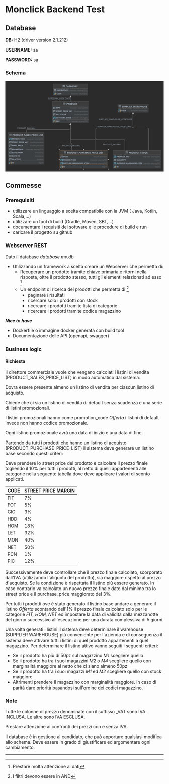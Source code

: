 # Monclick Backend Test

## Database

**DB:** H2 (driver version 2.1.212)

**USERNAME:** sa

**PASSWORD:** sa

### Schema

![alt text](db_shema.png "Title")

## Commesse

### Prerequisiti

- utilizzare un linguaggio a scelta compatibile con la JVM ( Java, Kotlin, Scala,...)
- utilizzare un tool di build (Gradle, Maven, SBT,...)
- documentare i requisiti dei software e le procedure di build e run
- caricare il progetto su github

### Webserver REST

Dato il database  *database.mv.db*
* Utilizzando un framework a scelta creare un Webserver che permetta di:
    * Recuperare un prodotto tramite chiave primaria e ritorni nella risposta, oltre il prodotto stesso, tutti gli elementi relazionati ad esso   [^1]
    * Un endpoint di ricerca dei prodotti che permetta di [^2]
        * paginare i risultati
        * ricercare solo i prodotti con stock
        * ricercare i prodotti tramite lista di categorie
        * ricercare i prodotti tramite codice magazzino

***Nice to have***

- Dockerfile o immagine docker generata con build tool 
- Documentazione delle API (openapi, swagger)

### Business logic

#### Richiesta

Il direttore commerciale vuole che vengano calcolati i listini di vendita (PRODUCT_SALES_PRICE_LIST) in modo automatico dal sistema.

Dovra essere presente almeno un listino di vendita per ciascun listino di acquisto.

Chiede che ci sia un listino di vendita di default senza scadenza e una serie di listini promozionali.

I listini promozionali hanno come promotion_code *Offerta* i listini di default invece non hanno codice promozionale.

Ogni listino promozionale avrà una data di inizio e una data di fine.
 
Partendo da tutti i prodotti che hanno un listino di acquisto (PRODUCT_PURCHASE_PRICE_LIST) il sistema deve generare un listino base secondo questi criteri:

Deve prendere lo street price del prodotto e calcolare il prezzo finale togliendo il 10% per tutti i prodotti, al netto di quelli appartenenti alle categorie nella seguente tabella dove deve applicare i valori di sconto applicati.

| CODE | STREET PRICE MARGIN |
| :--- | :-- |
| FIT | 7% |
| FOT | 5% |
| GIO | 3% |
| HDD | 4% |
| HOM | 18% |
| LET | 32% |
| MON | 40% |
| NET | 50% |
| PCN | 1% |
| PIC | 12% |

Successivamente deve controllare che il prezzo finale calcolato, scorporato dall'IVA (utilizzando l'aliquota del prodotto), sia maggiore rispetto al prezzo d'acquisto. 
Se la condizione è rispettata il listino più essere generato. In caso contrario va calcolato un nuovo prezzo finale dato dal minimo tra lo street price e il purchase_price maggiorato del 3%.

Per tutti i prodotti ove è stato generato il listino base andare a generare il listino *Offerta* scontando dell'1% il prezzo finale calcolato solo per le categorie *FIT, HOM, NET* ed impostare la data di validità dalla mezzanotte del giorno successivo all'esecuzione per una durata complessiva di 5 giorni.

Una volta generati i listini il sistema deve determinare il warehouse (SUPPLIER WAREHOUSE) più conveniente per l'azienda e di conseguenza il sistema deve attivare tutti i listini di quel prodotto appartenenti a quel magazzino.
Per determinare il listino attivo vanno seguiti i seguenti criteri:
- Se il prodotto ha più di 50pz sul magazzino *M1* scegliere quello
- Se il prodotto ha tra i suoi magazzini *M2* o *M4* scegliere quello con marginalità maggiore al netto che ci siano almeno 50pz
- Se il prodotto ha tra i suoi magazzi *M1* ed *M2* scegliere quello con stock maggiore
- Altrimenti prendere il magazzino con marginalità maggiore. In caso di parità dare priorità basandosi sull'ordine dei codici magazzino.



### Note
Tutte le colonne di prezzo denominate con il suffisso _VAT sono IVA INCLUSA. Le altre sono IVA ESCLUSA.

Prestare attenzione ai confronti dei prezzi con e senza IVA.

Il database è in gestione al candidato, che può apportare  qualsiasi modifica allo schema. 
Deve essere in grado di giustificare ed argomentare ogni cambiamento.

___________________


[^1]: Prestare molta attenzione ai dati

[^2]: I filtri devono essere in AND